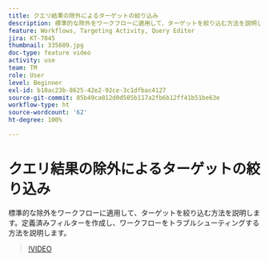 ```yaml
---
title: クエリ結果の除外によるターゲットの絞り込み
description: 標準的な除外をワークフローに適用して、ターゲットを絞り込む方法を説明します。定義済みフィルターを作成し、ワークフローをトラブルシューティングする方法を説明します。
feature: Workflows, Targeting Activity, Query Editor
jira: KT-7845
thumbnail: 335609.jpg
doc-type: feature video
activity: use
team: TM
role: User
level: Beginner
exl-id: b10ac23b-8625-42e2-92ce-3c1dfbac4127
source-git-commit: 05b49ca012d0d505b117a2fb6b12ff41b51be63e
workflow-type: ht
source-wordcount: '62'
ht-degree: 100%

---
```


# クエリ結果の除外によるターゲットの絞り込み

標準的な除外をワークフローに適用して、ターゲットを絞り込む方法を説明します。定義済みフィルターを作成し、ワークフローをトラブルシューティングする方法を説明します。

>[!VIDEO](https://video.tv.adobe.com/v/335609?quality=12&learn=on)
